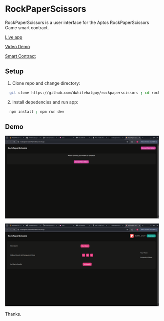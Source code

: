 # RockPaperScissors

RockPaperScissors is a user interface for the Aptos RockPaperScissors Game smart contract.

[Live app](https://rockpaperscissors-flame-beta.vercel.app/)

[Video Demo](https://www.loom.com/share/cb17d50a430543e8a41467321d2c63d6?sid=b21169cf-07c5-49cf-8110-a0a1a93eca25)

[Smart Contract](https://aptoscan.com/account/0x7ceb17f0ef05939768914cf7fb5aaeb4f3b14916f388a4e103a1090a487e1fc2?network=testnet)

## Setup

1. Clone repo and change directory:
```bash
  git clone https://github.com/dwhitehatguy/rockpaperscissors ; cd rockpaperscissors
```
2. Install depedencies and run app:
```bash
  npm install ; npm run dev
```

## Demo

![alt Connect page](./assets/rock_paper_1.png)

![alt Swap page demo 1](./assets/rock_paper_2.png)

Thanks.
